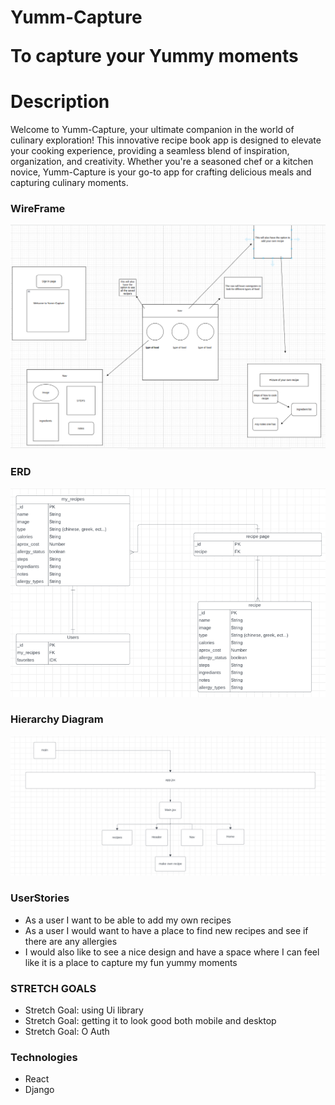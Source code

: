 # Yumm-Capture <p>To capture your Yummy moments</p>

<h1>Description</h1>
<p>Welcome to Yumm-Capture, your ultimate companion in the world of culinary exploration! This innovative recipe book app is designed to elevate your cooking experience, providing a seamless blend of inspiration, organization, and creativity. Whether you're a seasoned chef or a kitchen novice, Yumm-Capture is your go-to app for crafting delicious meals and capturing culinary moments.</P>


<h3>WireFrame</h3>
<img src="Screenshot from 2023-11-27 08-12-45.png">

<h3>ERD</h3>
<img src="Screenshot from 2023-11-27 08-33-16.png">

<h3>Hierarchy Diagram</h3>
<img src="Screenshot from 2023-11-27 08-15-48.png">

<h3>UserStories</h3>
<ul>
    <li>As a user I want to be able to add my own recipes</li>
    <li>As a user I would want to have a place to find new recipes and see if there are any allergies </li>
    <li>I would also like to see a nice design and have a space where I can feel like it is a place to capture my fun yummy moments</li>
</ul>

<h3>STRETCH GOALS</h3>
<ul>
    <li>Stretch Goal: using Ui library </li>
    <li>Stretch Goal: getting it to look good both mobile and desktop</li>
    <li>Stretch Goal: O Auth</li>
</ul>

<h3>Technologies</h3>
<ul>
    <li>React</li>
    <li>Django</li>

</ul>